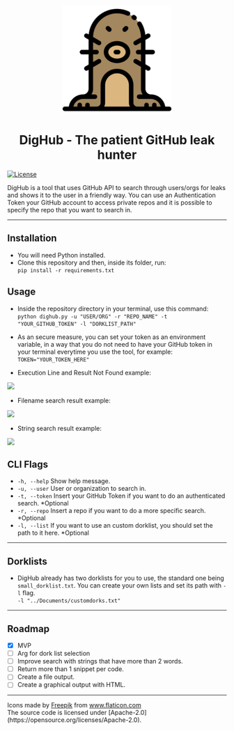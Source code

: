 <p align="center">
<a href="https://github.com/raphaelcarvalhozup/dighub">
  <img src="./images/logo.png" width="250" />
</a>
<h1 align="center">
  DigHub - The patient GitHub leak hunter<br>
</h1>

[![License](https://img.shields.io/badge/License-Apache%202.0-blue.svg)](https://opensource.org/licenses/Apache-2.0)

DigHub is a tool that uses GitHub API to search through users/orgs for leaks and shows it to the user in a friendly way. You can use an Authentication Token your GitHub account to access private repos and it is possible to specify the repo that you want to search in.

---

## Installation
- You will need Python installed.
- Clone this repository and then, inside its folder, run:<br>
  ```pip install -r requirements.txt```
  
## Usage
- Inside the repository directory in your terminal, use this command:<br>
  ```python dighub.py -u "USER/ORG" -r "REPO_NAME" -t "YOUR_GITHUB_TOKEN" -l "DORKLIST_PATH"```

- As an secure measure, you can set your token as an environment variable, in a way that you do not need to have your GitHub token in your terminal everytime you use the tool, for example:
```TOKEN="YOUR_TOKEN_HERE"```

- Execution Line and Result Not Found example:
<img src="./images/dighubhead.PNG" width="400">

- Filename search result example:
<img src="./images/filenameexample.PNG" width="400">

- String search result example:
<img src="./images/resultexample.PNG" width="400">

## CLI Flags

-  ```-h, --help```   Show help message.
-  ```-u, --user```    User or organization to search in.
-  ```-t, --token```   Insert your GitHub Token if you want to do an authenticated search. *Optional
-  ```-r, --repo```    Insert a repo if you want to do a more specific search. *Optional
-  ```-l, --list```    If you want to use an custom dorklist, you should set the path to it here. *Optional

---

## Dorklists

- DigHub already has two dorklists for you to use, the standard one being ```small_dorklist.txt```. You can create your own lists and set its path with ```-l``` flag.<br>
```-l "../Documents/customdorks.txt"```

---

## Roadmap

- [x] MVP 
- [ ] Arg for dork list selection
- [ ] Improve search with strings that have more than 2 words.
- [ ] Return more than 1 snippet per code.
- [ ] Create a file output.
- [ ] Create a graphical output with HTML.

---

<div>Icons made by <a href="https://www.freepik.com" title="Freepik">Freepik</a> from <a href="https://www.flaticon.com/" title="Flaticon">www.flaticon.com</a></div>
The source code is licensed under [Apache-2.0](https://opensource.org/licenses/Apache-2.0).
